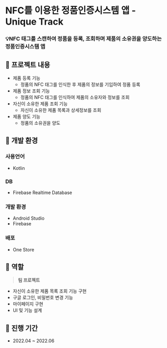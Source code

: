 # NFC를 이용한 정품인증시스템 앱 - Unique Track

### 💡NFC 태그를 스캔하여 정품을 등록, 조회하며 제품의 소유권을 양도하는 정품인증시스템 앱

## 📀 프로젝트 내용

- 제품 등록 기능
    - 정품의 NFC 태그를 인식한 후 제품의 정보를 기입하여 정품 등록
- 제품 정보 조회 기능
    - 정품의 NFC 태그를 인식하여 제품의 소유자와 정보를 조회
- 자신이 소유한 제품 조회 기능
    - 자신이 소유한 제품 목록과 상세정보를 조회
- 제품 양도 기능
    - 정품의 소유권을 양도

## 📀 개발 환경

### 사용언어

- Kotlin

### DB

- Firebase Realtime Database

### 개발 환경

- Android Studio
- Firebase

### 배포

- One Store

## 📀 역할

> **팀 프로젝트**
> 
- 자신이 소유한 제품 목록 조회 기능 구현
- 구글 로그인, 비밀번호 변경 기능
- 마이페이지 구현
- UI 및 기능 설계

## 📀 진행 기간

- 2022.04 ~ 2022.06
